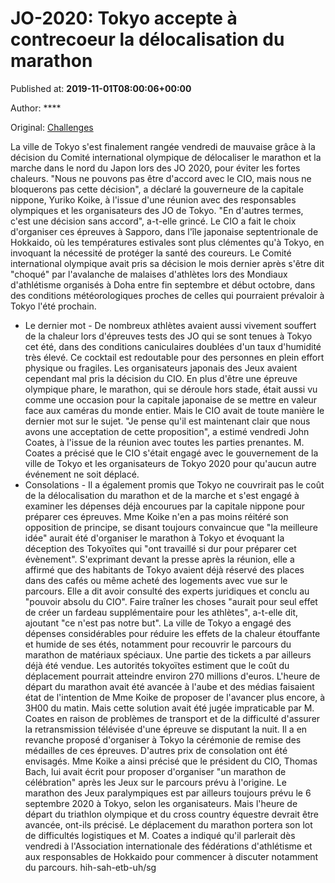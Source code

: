 
# JO-2020: Tokyo accepte à contrecoeur la délocalisation du marathon

Published at: **2019-11-01T08:00:06+00:00**

Author: ****

Original: [Challenges](https://www.challenges.fr/sport/jo-2020-tokyo-accepte-a-contrecoeur-la-delocalisation-du-marathon_682686)

La ville de Tokyo s'est finalement rangée vendredi de mauvaise grâce à la décision du Comité international olympique de délocaliser le marathon et la marche dans le nord du Japon lors des JO 2020, pour éviter les fortes chaleurs.
"Nous ne pouvons pas être d'accord avec le CIO, mais nous ne bloquerons pas cette décision", a déclaré la gouverneure de la capitale nippone, Yuriko Koike, à l'issue d'une réunion avec des responsables olympiques et les organisateurs des JO de Tokyo.
"En d'autres termes, c'est une décision sans accord", a-t-elle grincé.
Le CIO a fait le choix d'organiser ces épreuves à Sapporo, dans l'île japonaise septentrionale de Hokkaido, où les températures estivales sont plus clémentes qu'à Tokyo, en invoquant la nécessité de protéger la santé des coureurs.
Le Comité international olympique avait pris sa décision le mois dernier après s'être dit "choqué" par l'avalanche de malaises d'athlètes lors des Mondiaux d'athlétisme organisés à Doha entre fin septembre et début octobre, dans des conditions météorologiques proches de celles qui pourraient prévaloir à Tokyo l'été prochain.
- Le dernier mot -
De nombreux athlètes avaient aussi vivement souffert de la chaleur lors d'épreuves tests des JO qui se sont tenues à Tokyo cet été, dans des conditions caniculaires doublées d'un taux d'humidité très élevé. Ce cocktail est redoutable pour des personnes en plein effort physique ou fragiles.
Les organisateurs japonais des Jeux avaient cependant mal pris la décision du CIO. En plus d'être une épreuve olympique phare, le marathon, qui se déroule hors stade, était aussi vu comme une occasion pour la capitale japonaise de se mettre en valeur face aux caméras du monde entier.
Mais le CIO avait de toute manière le dernier mot sur le sujet.
"Je pense qu'il est maintenant clair que nous avons une acceptation de cette proposition", a estimé vendredi John Coates, à l'issue de la réunion avec toutes les parties prenantes.
M. Coates a précisé que le CIO s'était engagé avec le gouvernement de la ville de Tokyo et les organisateurs de Tokyo 2020 pour qu'aucun autre événement ne soit déplacé.
- Consolations -
Il a également promis que Tokyo ne couvrirait pas le coût de la délocalisation du marathon et de la marche et s'est engagé à examiner les dépenses déjà encourues par la capitale nippone pour préparer ces épreuves.
Mme Koike n'en a pas moins réitéré son opposition de principe, se disant toujours convaincue que "la meilleure idée" aurait été d'organiser le marathon à Tokyo et évoquant la déception des Tokyoïtes qui "ont travaillé si dur pour préparer cet évènement".
S'exprimant devant la presse après la réunion, elle a affirmé que des habitants de Tokyo avaient déjà réservé des places dans des cafés ou même acheté des logements avec vue sur le parcours.
Elle a dit avoir consulté des experts juridiques et conclu au "pouvoir absolu du CIO".
Faire traîner les choses "aurait pour seul effet de créer un fardeau supplémentaire pour les athlètes", a-t-elle dit, ajoutant "ce n'est pas notre but".
La ville de Tokyo a engagé des dépenses considérables pour réduire les effets de la chaleur étouffante et humide de ses étés, notamment pour recouvrir le parcours du marathon de matériaux spéciaux. Une partie des tickets a par ailleurs déjà été vendue.
Les autorités tokyoïtes estiment que le coût du déplacement pourrait atteindre environ 270 millions d'euros.
L'heure de départ du marathon avait été avancée à l'aube et des médias faisaient état de l'intention de Mme Koike de proposer de l'avancer plus encore, à 3H00 du matin.
Mais cette solution avait été jugée impraticable par M. Coates en raison de problèmes de transport et de la difficulté d'assurer la retransmission télévisée d'une épreuve se disputant la nuit.
Il a en revanche proposé d'organiser à Tokyo la cérémonie de remise des médailles de ces épreuves.
D'autres prix de consolation ont été envisagés. Mme Koike a ainsi précisé que le président du CIO, Thomas Bach, lui avait écrit pour proposer d'organiser "un marathon de célébration" après les Jeux sur le parcours prévu à l'origine.
Le marathon des Jeux paralympiques est par ailleurs toujours prévu le 6 septembre 2020 à Tokyo, selon les organisateurs.
Mais l'heure de départ du triathlon olympique et du cross country équestre devrait être avancée, ont-ils précisé.
Le déplacement du marathon portera son lot de difficultés logistiques et M. Coates a indiqué qu'il parlerait dès vendredi à l'Association internationale des fédérations d'athlétisme et aux responsables de Hokkaido pour commencer à discuter notamment du parcours.
hih-sah-etb-uh/sg
